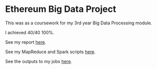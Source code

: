 # Ethereum Big Data Project
This was as a coursework for my 3rd year Big Data Processing module.

I achieved 40/40 100%.

See my report [here](https://github.com/tobywynne-mellor/Ethereum-Big-Data/blob/main/ECS640U%20Analysis%20of%20Ethereum%20Transactions%20and%20Smar%205907c994699a44e984eb5d990fbe2a5a.md).

See my MapReduce and Spark scripts [here](https://github.com/tobywynne-mellor/Ethereum-Big-Data/tree/main/scripts).

See the outputs to my jobs [here](https://github.com/tobywynne-mellor/Ethereum-Big-Data/tree/main/output).

